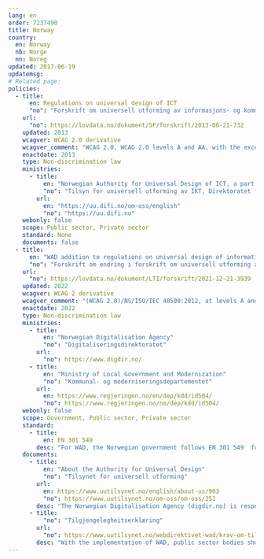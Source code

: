 ```yaml
---
lang: en
order: 7237490
title: Norway
country:
  en: Norway
  nb: Norge
  nn: Noreg
updated: 2017-06-19
updatemsg:
# Related page:
policies:
  - title:
      en: Regulations on universal design of ICT
      "no": "Forskrift om universell utforming av informasjons- og kommunikasjonsteknologiske (IKT)-løsninger"
    url:
      "no": https://lovdata.no/dokument/SF/forskrift/2013-06-21-732
    updated: 2013
    wcagver: WCAG 2.0 derivative
    wcagver_comment: "WCAG 2.0, WCAG 2.0 levels A and AA, with the exception of success criteria 1.2.3, 1.2.4 and 1.2.5."
    enactdate: 2013
    type: Non-discrimination law
    ministries:
      - title:
          en: "Norwegian Authority for Universal Design of ICT, a part of the Agency for Public Management and eGovermnent (Difi)"
          "no": "Tilsyn for universell utforming av IKT, Direktoratet for forvaltning og IKT"
        url:
          en: "https://uu.difi.no/om-oss/english"
          "no": "https://uu.difi.no"
    webonly: false
    scope: Public sector, Private sector
    standard: None
    documents: false
  - title:
      en: "WAD addition to regulations on universal design of information and communication technology (ICT) solutions"
      "no": "Forskrift om endring i forskrift om universell utforming av informasjons- og kommunikasjonsteknologiske (IKT)-løsninger"
    url:
      "no": https://lovdata.no/dokument/LTI/forskrift/2021-12-21-3939
    updated: 2022
    wcagver: WCAG 2 derivative
    wcagver_comment: "(WCAG 2.0)/NS/ISO/IEC 40500:2012, at levels A and AA with exceptions for success criteria 1.2.3, 1.2.4 and 1.2.5, or equivalent to this standard."
    enactdate: 2022
    type: Non-discrimination law
    ministries:
      - title:
          en: "Norwegian Digitalisation Agency"
          "no": "Digitaliseringsdirektoratet"
        url:
          "no": https://www.digdir.no/
      - title:
          en: "Ministry of Local Government and Modernization"
          "no": "Kommunal- og moderniseringsdepartementet"
        url: 
          en: https://www.regjeringen.no/en/dep/kdd/id504/
          "no": https://www.regjeringen.no/no/dep/kdd/id504/
    webonly: false
    scope: Government, Public sector, Private sector
    standard: 
      - title:
          en: EN 301 549
        desc: "For WAD, the Norwegian government follows EN 301 549  for public sector body websites and mobile applications"
    documents:
      - title:
          en: "About the Authority for Universal Design"
          "no": "Tilsynet for universell utforming"
        url: 
          en: https://www.uutilsynet.no/english/about-us/903
          "no": https://www.uutilsynet.no/om-oss/om-oss/251
        desc: "The Norwegian Digitalisation Agency (digdir.no) is responsible for monitoring whether the regulations will be met. The Digitalisation Agency, represented by the Authority for Universal Design of ICT, supervise the regulations. Information and guidance work is one of the main tasks for the authority."
      - title:
          "no": "Tilgjengelegheitserklæring"
        url:
          "no": https://www.uutilsynet.no/webdirektivet-wad/krav-om-tilgjengelegheitserklaering/267
        desc: "With the implementation of WAD, public sector bodies should provide an accessibility statement for their website(s) and mobile application(s)"
---
```

